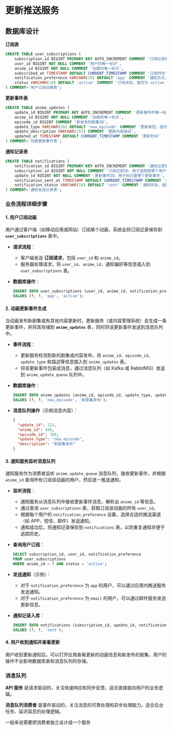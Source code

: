 # 更新推送服务

## 数据库设计

**订阅表**

```sql
CREATE TABLE user_subscriptions (
    subscription_id BIGINT PRIMARY KEY AUTO_INCREMENT COMMENT '订阅记录的唯一标识',
    user_id BIGINT NOT NULL COMMENT '用户的唯一标识',
    anime_id BIGINT NOT NULL COMMENT '动画的唯一标识',
    subscribed_at TIMESTAMP DEFAULT CURRENT_TIMESTAMP COMMENT '订阅时间',
    notification_preference VARCHAR(20) DEFAULT 'app' COMMENT '通知方式，值可为 email, sms, app, none',
    status VARCHAR(10) DEFAULT 'active' COMMENT '订阅状态，值可为 active 或 inactive'
) COMMENT='用户订阅动画表';
```

**更新事件表**

```sql
CREATE TABLE anime_updates (
    update_id BIGINT PRIMARY KEY AUTO_INCREMENT COMMENT '更新事件的唯一标识',
    anime_id BIGINT NOT NULL COMMENT '动画的唯一标识',
    episode_id BIGINT COMMENT '新发布的剧集ID',
    update_type VARCHAR(20) DEFAULT 'new_episode' COMMENT '更新类型，值可为 new_episode, season_update, general_update',
    update_description VARCHAR(255) COMMENT '更新内容描述',
    updated_at TIMESTAMP DEFAULT CURRENT_TIMESTAMP COMMENT '更新时间'
) COMMENT='动画更新事件表';

```

**通知记录表**

```sql
CREATE TABLE notifications (
    notification_id BIGINT PRIMARY KEY AUTO_INCREMENT COMMENT '通知记录的唯一标识',
    subscription_id BIGINT NOT NULL COMMENT '订阅记录ID，用于追踪是哪个用户的订阅',
    update_id BIGINT NOT NULL COMMENT '更新事件ID，用于标识是哪个更新事件',
    notification_sent_at TIMESTAMP DEFAULT CURRENT_TIMESTAMP COMMENT '通知发送时间',
    notification_status VARCHAR(10) DEFAULT 'sent' COMMENT '通知状态，值可为 sent 或 failed'
) COMMENT='通知发送记录表';

```

### 业务流程详细步骤

#### 1. 用户订阅动画

用户通过客户端（如移动应用或网站）订阅某个动画，系统会将订阅记录保存到 **`user_subscriptions`** 表中。

- **请求流程**：

  - 客户端发送 **订阅请求**，包括 `user_id` 和 `anime_id`。
  - 服务器处理请求，将 `user_id`、`anime_id`、通知偏好等信息插入到 `user_subscriptions` 表。

- **数据库操作**：

  ```sql
  INSERT INTO user_subscriptions (user_id, anime_id, notification_preference, status)
  VALUES (?, ?, 'app', 'active');
  ```

#### 2. 动画更新事件生成

当动画发布新剧集或有其他内容更新时，更新服务（或内容管理系统）会生成一条更新事件，并将其存储到 **`anime_updates`** 表，同时将该更新事件发送到消息队列中。

- **事件流程**：

  - 更新服务检测到新的剧集或内容发布，将 `anime_id`、`episode_id`、`update_type` 和描述等信息插入到 `anime_updates` 表。
  - 将该更新事件包装成消息，通过消息队列（如 Kafka 或 RabbitMQ）发送到 `anime_update_queue` 队列中。

- **数据库操作**：

  ```sql
  INSERT INTO anime_updates (anime_id, episode_id, update_type, update_description)
  VALUES (?, ?, 'new_episode', '新剧集发布');
  ```

- **消息队列操作**（示例消息内容）：

  ```json
  {
    "update_id": 123,
    "anime_id": 456,
    "episode_id": 789,
    "update_type": "new_episode",
    "description": "新剧集发布"
  }
  ```

#### 3. 通知服务监听消息队列

通知服务作为消费者监听 `anime_update_queue` 消息队列，接收更新事件，并根据 `anime_id` 查询所有订阅该动画的用户，然后逐一推送通知。

- **监听流程**：

  - 通知服务从消息队列中接收更新事件消息，解析出 `anime_id` 等信息。
  - 通过查询 `user_subscriptions` 表，获取订阅该动画的所有 `user_id`。
  - 根据每个用户的 `notification_preference` 设置，选择合适的推送渠道（如 APP、短信、邮件）发送通知。
  - 通知成功后，将通知记录保存到 `notifications` 表，以防重复通知并便于追踪历史。

- **查询用户订阅**：

  ```sql
  SELECT subscription_id, user_id, notification_preference 
  FROM user_subscriptions 
  WHERE anime_id = ? AND status = 'active';
  ```

- **发送通知**（示例）：

  - 对于 `notification_preference` 为 `app` 的用户，可以通过应用内推送服务发送通知。
  - 对于 `notification_preference` 为 `email` 的用户，可以通过邮件服务发送更新信息。

- **通知记录入库**：

  ```sql
  INSERT INTO notifications (subscription_id, update_id, notification_status)
  VALUES (?, ?, 'sent');
  ```

#### 4. 用户收到通知并查看更新

用户收到更新通知后，可以打开应用查看更新的动画信息和新发布的剧集。用户的操作不会影响数据库表和消息队列的存储。



### 消息队列

**API 服务** 是请求驱动的，关注快速响应和同步反馈，适合直接面向用户的业务逻辑。

**消息队列消费者** 是事件驱动的，关注消息的可靠处理和异步处理能力，适合后台任务、延迟容忍的处理逻辑。

一般来说需要把消费者独立设计成一个服务



